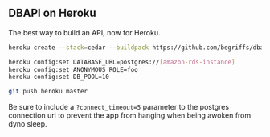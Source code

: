 ## DBAPI on Heroku

The best way to build an API, now for Heroku.

```sh
heroku create --stack=cedar --buildpack https://github.com/begriffs/dbapi-heroku.git

heroku config:set DATABASE_URL=postgres://[amazon-rds-instance]
heroku config:set ANONYMOUS_ROLE=foo
heroku config:set DB_POOL=10

git push heroku master
```

Be sure to include a `?connect_timeout=5` parameter to the postgres connection
uri to prevent the app from hanging when being awoken from dyno sleep.
